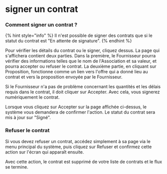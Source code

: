 # signer un contrat

### Comment signer un contrat ?

{% hint style="info" %}
Il n'est possible de signer des contrats que si le statut du contrat est "En attente de signature".
{% endhint %}

Pour vérifier les détails du contrat ou le signer, cliquez dessus. La page qui s'affichera contient deux parties. Dans la première, le Fournisseur pourra vérifier des informations telles que le nom de l'Association et sa valeur, et pourra accepter ou refuser le contrat. La deuxième partie, en cliquant sur Proposition, fonctionne comme un lien vers l'offre qui a donné lieu au contrat et vers la proposition envoyée par le Fournisseur.

Si le Fournisseur n'a pas de problème concernant les quantités et les délais requis dans le contrat, il doit cliquer sur Accepter. Avec cela, vous signerez numériquement le contrat.

Lorsque vous cliquez sur Accepter sur la page affichée ci-dessus, le système vous demandera de confirmer l'action. Le statut du contrat sera mis à jour sur "Signé".

### Refuser le contrat

Si vous devez refuser un contrat, accédez simplement à sa page via le menu principal du système, puis cliquez sur Refuser et confirmez cette action sur l'écran qui apparaît ensuite.

Avec cette action, le contrat est supprimé de votre liste de contrats et le flux se termine.
